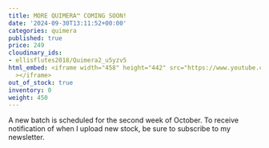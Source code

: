 ```yaml
---
title: MORE QUIMERA™ COMING SOON!
date: '2024-09-30T13:11:52+00:00'
categories: quimera
published: true
price: 249
cloudinary_ids:
- ellisflutes2018/Quimera2_u5yzv5
html_embed: <iframe width="458" height="442" src="https://www.youtube.com/embed/99C4dllkXO8"
  ></iframe>
out_of_stock: true
inventory: 0
weight: 450
---
```


A new batch is scheduled for the second week of October.  To receive notification of when I upload new stock, be sure to subscribe to my newsletter.